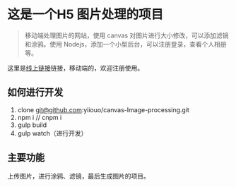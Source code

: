 # 这是一个H5 图片处理的项目

> 移动端处理图片的网站，使用 canvas 对图片进行大小修改，可以添加滤镜和涂鸦。使用 Nodejs，添加一个小型后台，可以注册登录，查看个人相册等。

这里是[线上链接](http://canvas-image-processing.rni-l.com)链接，移动端的，欢迎注册使用。 

## 如何进行开发

1. clone git@github.com:yiiouo/canvas-Image-processing.git
2. npm i // cnpm i
3. gulp build
4. gulp watch（进行开发）

## 主要功能

上传图片，进行涂鸦、滤镜，最后生成图片的项目。

